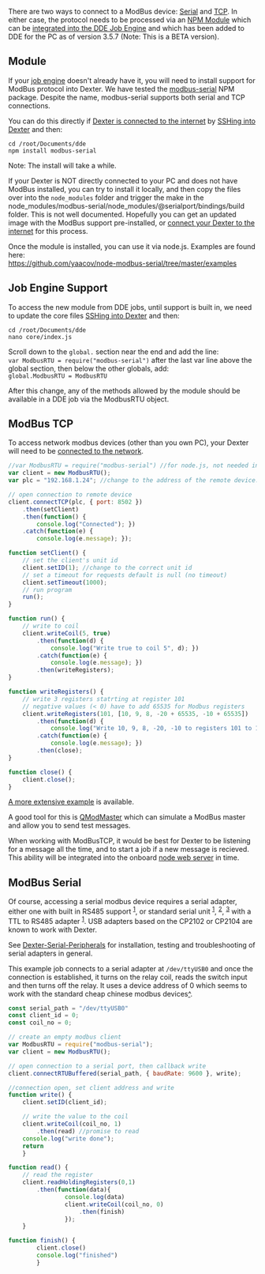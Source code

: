 There are two ways to connect to a ModBus device: <a href="#modbus-serial">Serial</a> and <a href="#modbus-tcp">TCP</a>. In either case, the protocol needs to be processed via an <a href="#module">NPM Module</a> which can be <a href="#job-engine-support">integrated into the DDE Job Engine</a> and which has been added to DDE for the PC as of version 3.5.7 (Note: This is a BETA version). 

## Module
If your [job engine](DDE#dde-on-dexter) doesn't already have it, you will need to install support for ModBus protocol into Dexter. We have tested the [modbus-serial](https://www.npmjs.com/package/modbus-serial) NPM package. Despite the name, modbus-serial supports both serial and TCP connections.

You can do this directly if [Dexter is connected to the internet](Dexter-Networking#internet-access) by [SSHing into Dexter](Dexter-Networking#shell-access-via-ssh) and then:
````
cd /root/Documents/dde
npm install modbus-serial
````
Note: The install will take a while. 

If your Dexter is NOT directly connected to your PC and does not have ModBus installed, you can try to install it locally, and then copy the files over into the `node_modules` folder and trigger the make in the node_modules/modbus-serial/node_modules/@serialport/bindings/build folder. This is not well documented. Hopefully you can get an updated image with the ModBus support pre-installed, or [connect your Dexter to the internet](Dexter-Networking#internet-access) for this process.

Once the module is installed, you can use it via node.js. Examples are found here:<br>
https://github.com/yaacov/node-modbus-serial/tree/master/examples

## Job Engine Support

To access the new module from DDE jobs, until support is built in, we need to update the core files [SSHing into Dexter](Dexter-Networking#shell-access-via-ssh) and then:
````
cd /root/Documents/dde
nano core/index.js
````
Scroll down to the `global.` section near the end and add the line:<br>
`var ModbusRTU = require("modbus-serial")`
after the last var line above the global section, then below the other globals, add:<br>
`global.ModbusRTU = ModbusRTU`

After this change, any of the methods allowed by the module should be available in a DDE job via the ModbusRTU object.


## ModBus TCP

To access network modbus devices (other than you own PC), your Dexter will need to be [connected to the network](Dexter-Networking#internet-access). 

````js
//var ModbusRTU = require("modbus-serial") //for node.js, not needed in DDE
var client = new ModbusRTU();
var plc = "192.168.1.24"; //change to the address of the remote device.

// open connection to remote device
client.connectTCP(plc, { port: 8502 })
    .then(setClient)
    .then(function() {
        console.log("Connected"); })
    .catch(function(e) {
        console.log(e.message); });

function setClient() {
    // set the client's unit id
    client.setID(1); //change to the correct unit id
    // set a timeout for requests default is null (no timeout)
    client.setTimeout(1000);
    // run program
    run();
}

function run() {
    // write to coil
    client.writeCoil(5, true)
        .then(function(d) {
            console.log("Write true to coil 5", d); })
        .catch(function(e) {
            console.log(e.message); })
        .then(writeRegisters);
}

function writeRegisters() {
    // write 3 registers statrting at register 101
    // negative values (< 0) have to add 65535 for Modbus registers
    client.writeRegisters(101, [10, 9, 8, -20 + 65535, -10 + 65535])
        .then(function(d) {
            console.log("Write 10, 9, 8, -20, -10 to registers 101 to 105", d); })
        .catch(function(e) {
            console.log(e.message); })
        .then(close);
}

function close() {
    client.close();
}
````

[A more extensive example](https://github.com/HaddingtonDynamics/Dexter/blob/StepAngles/Firmware/dde_apps/modbus_test.dde) is available.

A good tool for this is [QModMaster](https://sourceforge.net/projects/qmodmaster/) which can simulate a ModBus master and allow you to send test messages. 

When working with ModBusTCP, it would be best for Dexter to be listening for a message all the time, and to start a job if a new message is recieved. This ability will be integrated into the onboard [node web server](nodejs-webserver) in time. 

## ModBus Serial

Of course, accessing a serial modbus device requires a serial adapter, either one with built in RS485 support <sup>[1](https://www.amazon.com/dp/B0721BB8PQ)</sup>, or standard serial unit <sup>[1](https://www.tindie.com/products/Power_Modules/miniature-micro-usb-serial-uart-ttl-33v-5v-out/)</sup>, <sup>[2](http://massmind.ecomorder.com/techref/ecomprice.asp?p=416063)</sup>, <sup>[3](https://www.tindie.com/products/CircuitGizmos3/multiple-usb-serial-interface/)</sup> with a TTL to RS485 adapter <sup>[1](https://www.digitspace.com/ttl-to-rs485module-rs485-to-ttl-uart)</sup>. USB adapters based on the CP2102 or CP2104 are known to work with Dexter. 

See [Dexter-Serial-Peripherals](Dexter-Serial-Peripherals) for installation, testing and troubleshooting of serial adapters in general. 

This example job connects to a serial adapter at `/dev/ttyUSB0` and once the connection is established, it turns on the relay coil, reads the switch input and then turns off the relay. It uses a device address of 0 which seems to work with the standard cheap chinese modbus devices<a href="https://www.aliexpress.com/item/4000014522532.html">^</a>.

````js
const serial_path = "/dev/ttyUSB0"
const client_id = 0;
const coil_no = 0;

// create an empty modbus client
var ModbusRTU = require("modbus-serial");
var client = new ModbusRTU();

// open connection to a serial port, then callback write
client.connectRTUBuffered(serial_path, { baudRate: 9600 }, write);

//connection open, set client address and write
function write() {
    client.setID(client_id);

    // write the value to the coil
    client.writeCoil(coil_no, 1)
        .then(read) //promise to read
    console.log("write done");
    return
    }

function read() {
    // read the register
    client.readHoldingRegisters(0,1)
        .then(function(data){
                console.log(data)
                client.writeCoil(coil_no, 0)
                    .then(finish)
                });
    }

function finish() {
        client.close()
        console.log("finished")
        }


````
